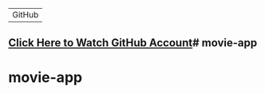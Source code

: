 <table>
<tr>
<td>
  GitHub
</td>
</tr>
</table>

## [Click Here to Watch GitHub Account](https://github.com/Klajdi660?tab=repositories)# movie-app
# movie-app
